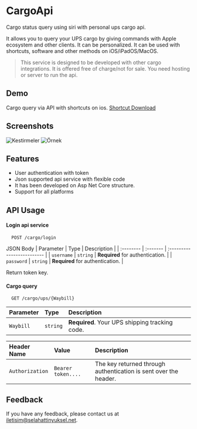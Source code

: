 
# CargoApi
Cargo status query using siri with personal ups cargo api. 

It allows you to query your UPS cargo by giving commands with Apple ecosystem and other clients. It can be personalized. It can be used with shortcuts, software and other methods on iOS/iPadOS/MacOS.

> This service is designed to be developed with other cargo integrations. It is offered free of charge/not for sale. You need hosting or server to run the api.

## Demo
Cargo query via API with shortcuts on ios. 
[Shortcut Download](https://www.icloud.com/iclouddrive/071cmdlanPKDZ3JC2608XKzqA#Kargom_Nerede)

## Screenshots

![Kestirmeler](https://depo.selahattinyuksel.net/img/IMG_2686.PNG)
![Örnek](https://depo.selahattinyuksel.net/img/IMG_2687.PNG)
  
  
## Features

- User authentication with token
- Json supported api service with flexible code
- It has been developed on Asp Net Core structure.
- Support for all platforms

  
## API Usage

#### Login api service

```http
  POST /cargo/login
```
JSON Body
| Parameter | Type     | Description                |
| :-------- | :------- | :------------------------- |
| `username` | `string` | **Required** for authentication. |
| `password` | `string` | **Required** for authentication. |

Return token key.

#### Cargo query

```http
  GET /cargo/ups/{Waybill}
```

| Parameter | Type     | Description                       |
| :-------- | :------- | :-------------------------------- |
| `Waybill`      | `string` | **Required**. Your UPS shipping tracking code. |

| Header Name | Value     | Description                       |
| :-------- | :------- | :-------------------------------- |
| `Authorization`      | `Bearer token....` | The key returned through authentication is sent over the header.  |


## Feedback

If you have any feedback, please contact us at iletisim@selahattinyuksel.net.

  
